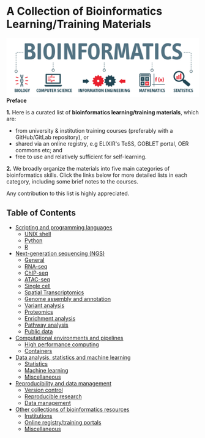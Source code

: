  
# A Collection of Bioinformatics Learning/Training Materials

<img src="image/bioinformatics.png"
     alt="A other-collections-of-bioinformatics-resources"
     style="float: left; margin-right: 14px;" />

**Preface**

**1.** Here is a curated list of **bioinformatics learning/training materials**, which are:

 - from university & institution training courses (preferably with a GitHub/GitLab repository), or
 - shared via an online registry, e.g ELIXIR's TeSS, GOBLET portal, OER commons etc; and
 - free to use and relatively sufficient for self-learning. 

**2.** We broadly organize the materials into five main categories of bioinformatics skills. Click the links below for more detailed lists in each category, including some brief notes to the courses. 

 
Any contribution to this list is highly appreciated.
 


## Table of Contents 
- [Scripting and programming languages](scripting-and-programming-languages.md#scripting-and-programming-languages)
  - [UNIX shell](sections/scripting-and-programming-languages.md#unix-shell)
  - [Python](sections/scripting-and-programming-languages.md#python)
  - [R](sections/scripting-and-programming-languages.md#r)
- [Next-generation sequencing (NGS)](sections/next-generation-sequencing-ngs.md#next-generation-sequencing-ngs)
  - [General](sections/next-generation-sequencing-ngs.md#general)
  - [RNA-seq](sections/next-generation-sequencing-ngs.md#rna-seq)
  - [ChIP-seq](sections/next-generation-sequencing-ngs.md#chip-seq)
  - [ATAC-seq](sections/next-generation-sequencing-ngs.md#atac-seq)  
  - [Single cell](sections/next-generation-sequencing-ngs.md#single-cell)
  - [Spatial Transcriptomics](sections/next-generation-sequencing-ngs.md#spatial-transcriptomics)
  - [Genome assembly and annotation](sections/next-generation-sequencing-ngs.md#genome-assembly-and-annotation) 
  - [Variant analysis](sections/next-generation-sequencing-ngs.md#variant-analysis)
  - [Proteomics](sections/next-generation-sequencing-ngs.md#proteomics)
  - [Enrichment analysis](sections/next-generation-sequencing-ngs.md#enrichment-analysis)
  - [Pathway analysis](sections/next-generation-sequencing-ngs.md#pathway-analysis)
  - [Public data](sections/next-generation-sequencing-ngs.md#public-data)
- [Computational environments and pipelines](sections/computational-environments-and-pipelines.md#computational-environments-and-pipelines)
  - [High performance computing](sections/computational-environments-and-pipelines.md#high-performance-computing)
  - [Containers](sections/computational-environments-and-pipelines.md#containers)
- [Data analysis, statistics and machine learning](sections/data-analysis-statistics-and-machine-learning.md#data-analysis-statistics-and-machine-learning)
  - [Statistics](sections/data-analysis-statistics-and-machine-learning.md#statistics)
  - [Machine learning](sections/data-analysis-statistics-and-machine-learning.md#machine-learning)
  - [Miscellaneous](sections/data-analysis-statistics-and-machine-learning.md#miscellaneous)
- [Reproducibility and data management](sections/reproducibility-and-data-management.md#reproducibility-and-data-management)
  - [Version control](sections/reproducibility-and-data-management.md#git)
  - [Reproducible research](sections/reproducibility-and-data-management.md#reproducible-research)
  - [Data management](sections/reproducibility-and-data-management.md#data-management)
- [Other collections of bioinformatics resources](sections/other-collections.md#other-collections-of-bioinformatics-resources)
  - [Institutions](sections/other-collections.md#institutions)
  - [Online registry/training portals](sections/other-collections.md#online-registrytraining-portals)
  - [Miscellaneous](sections/other-collections.md#miscellaneous)

 